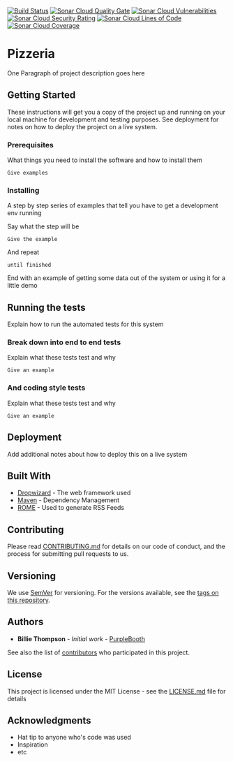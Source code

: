 [![Build Status](https://travis-ci.org/pzinsta/pizzeria.svg?branch=master)](https://travis-ci.org/pzinsta/pizzeria)
[![Sonar Cloud Quality Gate](https://sonarcloud.io/api/project_badges/measure?project=pzinsta%3Apizzeria&metric=alert_status)](https://sonarcloud.io/dashboard?id=pzinsta%3Apizzeria)
[![Sonar Cloud Vulnerabilities](https://sonarcloud.io/api/project_badges/measure?project=pzinsta%3Apizzeria&metric=vulnerabilities)](https://sonarcloud.io/dashboard?id=pzinsta%3Apizzeria)
[![Sonar Cloud Security Rating](https://sonarcloud.io/api/project_badges/measure?project=pzinsta%3Apizzeria&metric=security_rating)](https://sonarcloud.io/dashboard?id=pzinsta%3Apizzeria)
[![Sonar Cloud Lines of Code](https://sonarcloud.io/api/project_badges/measure?project=pzinsta%3Apizzeria&metric=ncloc)](https://sonarcloud.io/dashboard?id=pzinsta%3Apizzeria)
[![Sonar Cloud Coverage](https://sonarcloud.io/api/project_badges/measure?project=pzinsta%3Apizzeria&metric=coverage)](https://sonarcloud.io/dashboard?id=pzinsta%3Apizzeria)

# Pizzeria

One Paragraph of project description goes here

## Getting Started

These instructions will get you a copy of the project up and running on your local machine for development and testing purposes. See deployment for notes on how to deploy the project on a live system.

### Prerequisites

What things you need to install the software and how to install them

```
Give examples
```

### Installing

A step by step series of examples that tell you have to get a development env running

Say what the step will be

```
Give the example
```

And repeat

```
until finished
```

End with an example of getting some data out of the system or using it for a little demo

## Running the tests

Explain how to run the automated tests for this system

### Break down into end to end tests

Explain what these tests test and why

```
Give an example
```

### And coding style tests

Explain what these tests test and why

```
Give an example
```

## Deployment

Add additional notes about how to deploy this on a live system

## Built With

* [Dropwizard](http://www.dropwizard.io/1.0.2/docs/) - The web framework used
* [Maven](https://maven.apache.org/) - Dependency Management
* [ROME](https://rometools.github.io/rome/) - Used to generate RSS Feeds

## Contributing

Please read [CONTRIBUTING.md](https://gist.github.com/PurpleBooth/b24679402957c63ec426) for details on our code of conduct, and the process for submitting pull requests to us.

## Versioning

We use [SemVer](http://semver.org/) for versioning. For the versions available, see the [tags on this repository](https://github.com/your/project/tags). 

## Authors

* **Billie Thompson** - *Initial work* - [PurpleBooth](https://github.com/PurpleBooth)

See also the list of [contributors](https://github.com/your/project/contributors) who participated in this project.

## License

This project is licensed under the MIT License - see the [LICENSE.md](LICENSE.md) file for details

## Acknowledgments

* Hat tip to anyone who's code was used
* Inspiration
* etc
